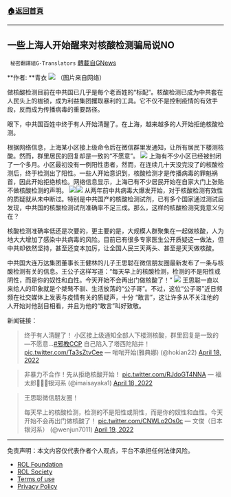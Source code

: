 ###  [:house:返回首頁](https://github.com/ourhimalayas/txt)
---


## 一些上海人开始醒来对核酸检测骗局说NO
` 秘密翻譯組G-Translators` [轉載自GNews](https://gnews.org/zh-hans/2375312/)

**作者:  **青衣
![](https://assets.gnews.org/wp-content/uploads/2022/04/5-99.jpg)
（图片来自网络）

做核酸检测目前在中共国已几乎是每个老百姓的“标配”。核酸检测已成为中共套在人民头上的枷锁，成为利益集团攫取暴利的工具。它不仅不是控制疫情的有效手段，反而成为传播病毒的重要路径。

眼下，中共国百姓中终于有人开始清醒了。在上海，越来越多的人开始拒绝核酸检测。

根据网络信息，上海某小区接上级命令后在微信群里发通知，让所有居民下楼测核酸。然而，群里居民的回复却是一致的“不愿意”。
![](https://assets.gnews.org/wp-content/uploads/2022/04/Snipaste_2022-04-20_00-38-28.jpg)
上海有不少小区已经被封闭了一个多月。小区最初没有一例阳性患者，然而，在连续几十天没完没了的核酸检测后，终于检测出了阳性。一些人开始意识到，核酸检测才是传播病毒的罪魁祸首，因此开始拒绝核检。网络信息显示，上海已有不少居民开始在自家大门上张贴不做核酸检测的声明。
![](https://assets.gnews.org/wp-content/uploads/2022/04/Snipaste_2022-04-20_00-38-42.jpg)![](https://assets.gnews.org/wp-content/uploads/2022/04/Snipaste_2022-04-20_00-38-49.jpg)
从两年前中共病毒大爆发开始，对于核酸检测有效性的质疑就从未中断过。特别是中共国产的核酸检测试剂，已有多个国家通过测试后发现，中共国的核酸检测试剂准确率不足三成。那么，这样的核酸检测究竟意义何在？

核酸检测准确率低还是次要的，更主要的是，大规模人群聚集在一起做核酸，人为地大大增加了感染中共病毒的风险。目前已有很多专家医生公开质疑这一做法，但中共却依然坚持，甚至还变本加厉，让全国人民三天两头、甚至是天天做核酸。

中共国大连万达集团董事长王健林的儿子王思聪在微信朋友圈最新发布了一条与核酸检测有关的信息。王公子这样写道：“每天早上的核酸检测，检测的不是阳性或阴性，而是你的奴性和血性。今天开始不会再出门做核酸了！”
![](https://assets.gnews.org/wp-content/uploads/2022/04/7-62.jpg)
王思聪一直以来给人的印象就是个桀骜不驯、生活放荡的“公子哥”。不过，这位“公子哥”近日频频在社交媒体上发表与疫情有关的质疑声，十分 “敢言”，这让许多从不关注他的人开始对他刮目相看，并且为他的“敢言”叫好致敬。

新闻链接：



> 终于有人清醒了！
> 小区接上级通知全部人下楼测核酸，群里回复是一致的—不愿意…[#邪教CCP](https://twitter.com/hashtag/%E9%82%AA%E6%95%99CCP?src=hash&amp;ref_src=twsrc%5Etfw) 自己陷入了塔西陀陷井！ [pic.twitter.com/Ta3sZtvCee](https://t.co/Ta3sZtvCee)
> — 啱啱开始(雅典娜) (@hokian22) [April 18, 2022](https://twitter.com/hokian22/status/1515895929982767111?ref_src=twsrc%5Etfw)





> 非暴力不合作！先从拒绝核酸开始！ [pic.twitter.com/RJdoGT4NNA](https://t.co/RJdoGT4NNA)
> — 福太郎🌟🌟🌟银河系 (@imaisayaka1) [April 18, 2022](https://twitter.com/imaisayaka1/status/1516058522634448898?ref_src=twsrc%5Etfw)





> 王思聪微信朋友圈！
> 
> 每天早上的核酸检测，检测的不是阳性或阴性，而是你的奴性和血性。今天开始不会再出门做核酸了！ [pic.twitter.com/CNWLo2Os0c](https://t.co/CNWLo2Os0c)
> — 文俊（日本银河系） (@wenjun7011) [April 19, 2022](https://twitter.com/wenjun7011/status/1516258981064622081?ref_src=twsrc%5Etfw)



* * *

 

免责声明：本文内容仅代表作者个人观点，平台不承担任何法律风险。

- [ROL Foundation](https://rolfoundation.org/)
- [ROL Society](https://rolsociety.org/)
- [Terms of use](https://gnews.org/terms-of-use-3/)
- [Privacy Policy](https://gnews.org/privacy-policy/)
